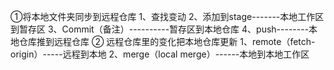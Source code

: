 ①将本地文件夹同步到远程仓库
1、查找变动
2、添加到stage-------本地工作区到暂存区
3、Commit（备注）----------暂存区到本地仓库
4、push--------本地仓库推到远程仓库
② 远程仓库里的变化把本地仓库更新
1、remote（fetch-origin）-----远程到本地
2、merge（local merge）------本地到本地工作区
